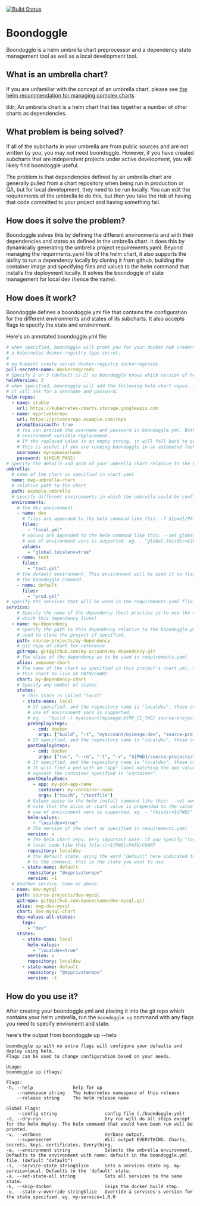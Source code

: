 [![Build Status](https://cloud.drone.io/api/badges/gmorse81/boondoggle/status.svg)](https://cloud.drone.io/gmorse81/boondoggle) 
# Boondoggle

Boondoggle is a helm umbrella chart preprocessor and a dependency state management tool as well as a local development tool.

## What is an umbrella chart?

If you are unfamiliar with the concept of an umbrella chart, please see [the helm recommendation for managing complex charts](https://helm.sh/docs/howto/charts_tips_and_tricks/#complex-charts-with-many-dependencies)

tldr; An umbrella chart is a helm chart that ties together a number of other charts as dependencies.

## What problem is being solved?

If all of the subcharts in your umbrella are from public sources and are not written by you, you may not need boondoggle. However, if you have created subcharts that are independent projects under active development, you will likely find boondoggle useful.

The problem is that dependencies defined by an umbrella chart are generally pulled from a chart repository when being run in production or QA, but for local development, they need to be run locally. You can edit the requirements of the umbrella to do this, but then you take the risk of having that code committed to your project and having something fail.

## How does it solve the problem?

Boondoggle solves this by defining the different environments and with their dependencies and states as defined in the umbrella chart.  it does this by dynamically generating the umbrella project requirements.yaml. Beyond managing the requirments.yaml file of the helm chart, it also supports the ability to run a dependency locally by cloning it from github, building the container image and specifying files and values to the helm command that installs the deployment locally.  It solves the boondoggle of state management for local dev (hence the name).

## How does it work?

Boondoggle defines a boondoggle.yml file that contains the configuration for the different environments and states of its subcharts. It also accepts flags to specify the state and environment.

Here's an annotated boondoggle.yml file:

```yaml
# when specified, boondoggle will promt you for your docker hub credentials then create 
# a kubernetes docker-registry type secret.
#
# eg kubectl create secret docker-registry dockerregcreds
pull-secrets-name: dockerregcreds
# Specify 2 or 3 (default is 2) so boondoggle knows which version of helm command syntax to use.
helmVersion: 3
# when specified, boondoggle will add the following helm chart repos. if promptbasicauth is true, 
# it will ask for a username and password.
helm-repos:
  - name: stable
    url: https://kubernetes-charts.storage.googleapis.com
  - name: myprivaterepo
    url: https://privaterepo.example.com/repo
    promptbasicauth: true
    # You can provide the username and password in boondoggle.yml. Both support 
    # environment variable replacement. 
    # If the replaced value is an empty string, it will fall back to prompting for the values.
    # This is useful if you are running boondoggle in an automated fashion.
    username: myrepousername
    password: ${HELM_PASS}
# Specify the details and path of your umbrella chart relative to the boondoggle.yml file.
umbrella:
  # name of the chart as specified in chart.yaml
  name: mwg-umbrella-chart
  # relative path to the chart
  path: example-umbrella
  # specify different environments in which the umbrella could be configured
  environments:
    # the dev environment
    - name: dev
      # files are appended to the helm command like this: -f ${pwd}/PATH/local.yml
      files:
        - "local.yml"
      # values are appended to the helm command like this: --set global.localenv=true
      # use of environment vars is supported. eg. - "global.thisdir=${PWD}"
      values:
        - "global.localenv=true"
    - name: test
      files:
        - "test.yml"
    # the default environment. This environment will be used if no flags are provided to 
    # the boondoggle command.
    - name: default
      files:
        - "prod.yml"
# Specify the services that will be used in the requirements.yaml file in the umbrella chart.
services:
    # Specify the name of the dependency (best practice is to use the name of the git repo in 
    # which this dependency lives)
  - name: my-dependency
    # Specify the path to this dependency relative to the boondoggle.yml file. This will be 
    # used to clone the project if specified.
    path: source-projects/my-dependency
    # git repo of chart for reference
    gitrepo: git@github.com:my-account/my-dependency.git
    # The alias of the dependency as to be used in requirements.yaml
    alias: awesome-chart
    # The name of the chart as specified in this project's chart.yml. note: boondoggle expects 
    # this chart to live at PATH/CHART
    chart: my-dependency-chart
    # Specify any number of states
    states:
      # This state is called "local"
      - state-name: local
        # If specified, and the repository name is "localdev", these commands will be run before the helm deployment.
        # use of environment vars is supported. 
        # eg. - "build -t myaccount/myimage:${MY_CI_TAG} source-projects/my-dependency/."
        preDeploySteps:
          - cmd: docker
            args: ["build", "-t", "myaccount/myimage:dev", "source-projects/my-dependency/."]
        # If specified, and the repository name is "localdev", these commands will be run after the helm deployment.
        postDeploySteps:
          - cmd: docker
            args: ["run", "--rm", "-t", "-v", "${PWD}/source-projects/my-dependency:/usr/src/app", "-e", "NODE_ENV=development", "myaccount/myimage:dev", "npm", "install"]
        # If specified, and the repository name is "localdev", these commands will be executed inside the container. 
        # It will find a pod with an "app" label matching the app value, then exec the command specified in "args" 
        # against the container specified in "container".
        postDeployExec:
          - app: my-pod-app-name
            container: my-container-name
            args: ["touch", "/testfile"]
        # Values passe to the helm install command like this: --set awesome-chart.localdev=true 
        # note that the alias or chart value is prepended to the value automatically by boondoggle
        # use of environment vars is supported. eg. - "thisdir=${PWD}"
        helm-values:
          - "localdev=true"
        # The version of the chart as specified in requirements.yaml
        version: x
        # The helm chart repo. Very important note: if you specify "localdev" as the repo, boondoggle will use your 
        # local code like this file:///${PWD}/PATH/CHART
        repository: localdev
        # the default state. using the word "default" here indicated to boondoggle that if no other flags are supplied 
        # to the command, this is the state you want to use.
      - state-name: default
        repository: "@myprivaterepo"
        version: ~1
  # Another service. Same as above.
  - name: dev-mysql
    path: source-projects/dev-mysql
    gitrepo: git@github.com:myusername/dev-mysql.git
    alias: mwg-dev-mysql
    chart: dev-mysql-chart
    dep-values-all-states:
      tags:
        - "dev"
    states:
      - state-name: local
        helm-values:
          - "localdev=true"
        version: x
        repository: localdev
      - state-name: default
        repository: "@myprivaterepo"
        version: ~1
```

## How do you use it?

After creating your boondoggle.yml and placing it into the git repo which contains your helm umbrella, run the `boondoggle up` command with any flags you need to specify environemt and state.

here's the output from boondoggle up --help

    boondoggle up with no extra flags will configure your defaults and deploy using helm.
    Flags can be used to change configuration based on your needs.

    Usage:
    boondoggle up [flags]

    Flags:
    -h, --help               help for up
        --namespace string   The kubernetes namespace of this release
        --release string     The helm release name

    Global Flags:
        --config string                  config file (./boondoggle.yml)
    -d, --dry-run                        Dry run will do all steps except for the helm deploy. The helm command that would have been run will be printed.
    -v, --verbose                        Verbose output.
        --supersecret                    Will output EVERYTHING. Charts, secrets, keys, certificates. Everything.
    -e, --environment string             Selects the umbrella environment. Defaults to the environment with name: default in the boondoggle.yml file. (default "default")
    -s, --service-state stringSlice      Sets a services state eg. my-service=local. Defaults to the 'default' state.
    -a, --set-state-all string           Sets all services to the same state.
    -k, --skip-docker                    Skips the docker build step.
    -o, --state-v-override stringSlice   Override a services's version for the state specified. eg. my-service=1.0.0
